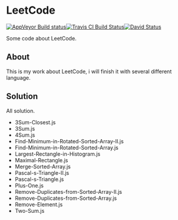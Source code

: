 LeetCode
========

[![AppVeyor Build status](https://ci.appveyor.com/api/projects/status/2b3hf6x94n1fqbd4?svg=true)](https://ci.appveyor.com/project/liril-net/leetcode)[![Travis CI Build Status](https://travis-ci.org/liril-net/leetcode.svg?branch=master)](https://travis-ci.org/liril-net/leetcode)[![David Status](https://david-dm.org/liril-net/leetcode.svg)](https://david-dm.org/liril-net/leetcode.svg)

Some code about LeetCode.

About
-----

This is my work about LeetCode, i will finish it with several different language.

Solution
--------

All solution.

-	3Sum-Closest.js
-	3Sum.js
-	4Sum.js
-	Find-Minimum-in-Rotated-Sorted-Array-II.js
-	Find-Minimum-in-Rotated-Sorted-Array.js
-	Largest-Rectangle-in-Histogram.js
-	Maximal-Rectangle.js
-	Merge-Sorted-Array.js
-	Pascal-s-Triangle-II.js
-	Pascal-s-Triangle.js
-	Plus-One.js
-	Remove-Duplicates-from-Sorted-Array-II.js
-	Remove-Duplicates-from-Sorted-Array.js
-	Remove-Element.js
-	Two-Sum.js
